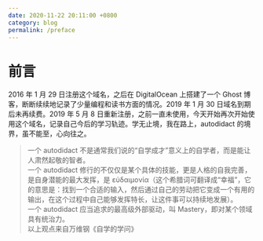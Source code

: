 ```yaml
---
date: 2020-11-22 20:11:00 +0800
category: blog
permalink: /preface
---
```


# 前言

2016 年 1 月 29 日注册这个域名，之后在 DigitalOcean 上搭建了一个 Ghost 博客，断断续续地记录了少量编程和读书方面的情况。2019 年 1 月 30 日域名到期后未再续费。2019 年 5 月 8 日重新注册，之前一直未使用，今天开始再次开始使用这个域名，记录自己今后的学习轨迹。学无止境，我在路上，autodidact 的境界，虽不能至，心向往之。  

>一个 autodidact 不是通常我们说的“自学成才”意义上的自学者，而是能让人肃然起敬的智者。  
>一个 autodidact 修行的不仅仅是某个具体的技能，更是人格的自我完善，是自身潜能的最大发挥，是 εὐδαιμονία（这个希腊词可翻译成“幸福”，它的意思是：找到一个合适的输入，然后通过自己的劳动把它变成一个有用的输出，在这个过程中自己能够发挥特长，让这件事可以持续地发展）。  
>一个 autodidact 应当追求的最高级外部驱动，叫 Mastery，即对某个领域具有统治力。  
>以上观点来自万维钢《自学的学问》
